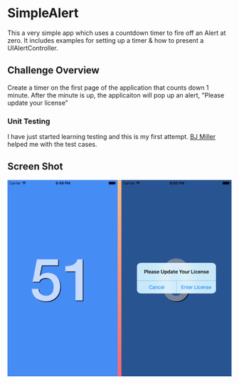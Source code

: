 # SimpleAlert

This a very simple app which uses a countdown timer to fire off an Alert at zero.  It includes examples for setting up a timer & how to present a UIAlertController.

## Challenge Overview

Create a timer on the first page of the application that counts down 1 minute.  After the minute is up, the applicaiton will pop up an alert, "Please update your license"

### Unit Testing ######

I have just started learning testing and this is my first attempt.  [BJ Miller](https://github.com/SixFiveSoftware) helped me with the test cases.

## Screen Shot 
![Simple Alert Screenshot](https://github.com/endodoug/SimpleAlert/blob/master/assets/SimpleAlertScreenShots.png)
